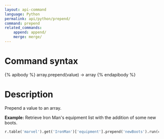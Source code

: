 ```yaml
---
layout: api-command 
language: Python
permalink: api/python/prepend/
command: prepend 
related_commands:
    append: append/
    merge: merge/
---
```


# Command syntax #

{% apibody %}
array.prepend(value) &rarr; array
{% endapibody %}

# Description #

Prepend a value to an array.

__Example:__ Retrieve Iron Man's equipment list with the addition of some new boots.

```py
r.table('marvel').get('IronMan')['equipment'].prepend('newBoots').run(conn)
```
